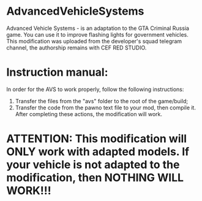 # AdvancedVehicleSystems
Advanced Vehicle Systems - is an adaptation to the GTA Criminal Russia game. You can use it to improve flashing lights for government vehicles.
This modification was uploaded from the developer's squad telegram channel, the authorship remains with CEF RED STUDIO.

# Instruction manual:
In order for the AVS to work properly, follow the following instructions:
1. Transfer the files from the "avs" folder to the root of the game/build;
2. Transfer the code from the pawno text file to your mod, then compile it.
After completing these actions, the modification will work.

# ATTENTION: This modification will ONLY work with adapted models. If your vehicle is not adapted to the modification, then NOTHING WILL WORK!!!
